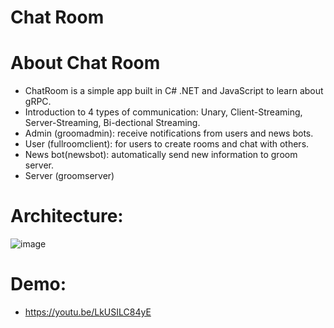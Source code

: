 # Chat Room
# About Chat Room
 - ChatRoom is a simple app built in C# .NET and JavaScript to learn about gRPC. 
 - Introduction to 4 types of communication: Unary, Client-Streaming, Server-Streaming, Bi-dectional Streaming.
 - Admin (groomadmin): receive notifications from users and news bots.
 - User (fullroomclient): for users to create rooms and chat with others.
 - News bot(newsbot): automatically send new information to groom server.
 - Server (groomserver)
# Architecture:
  ![image](https://github.com/phatduong0812/ChatRoomWithGRPC/assets/97118043/f88c9e49-72c0-4b54-8cb6-b8d073e1547c)
# Demo: 
 - https://youtu.be/LkUSILC84yE

